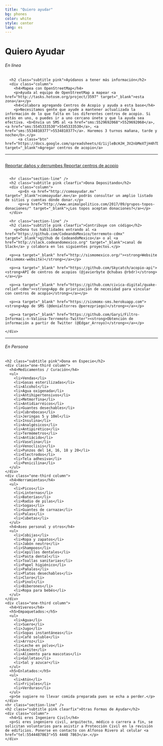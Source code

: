 ```yaml
---
title: "Quiero ayudar"
bg: phones
color: white
style: center
lang: es
---
```

<div class="row">
  <div class="row">
    <h1 class="title">Quiero <span class="black">Ayudar</span></h1>
  </div>

  <h6 class="categoria"> En línea </h6>
  <div class="en-linea">

      <h2 class="subtitle pink">Ayúdanos a tener más información</h2>
      <div class="column">
        <h4>Mapea con OpenStreetMap</h4>
        <p>Ayuda al equipo de OpenStreetMap a mapear <a href="http://tasks.hotosm.org/project/3597" target="_blank">esta zona</a></p>
        <h4>Colabora agregando Centros de Acopio y ayuda a esta base</h4>
        <p>Necesitamos gente que ayude a mantener actualizada la información de lo que falta en los diferentes centros de acopio. Si estás en uno, o puedes ir a uno cercano únete y que la ayuda sea efectiva. <b>Envía un SMS al <a href="sms:5529692068">5529692068</a>, <a href="sms:5545333530">5545333530</a>, <a href="sms:5534810377">5534810377</a>. Haremos 3 turnos mañana, tarde y noche</b>.</p>
          <a class="btn" href="https://docs.google.com/spreadsheets/d/1ijleBcHJH_3V2nbMeXTjH4hTDYsjcdodYvHqhTc8C8c/edit#gid=447869804" target="_blank">Agregar centros de acopio</a>
   </div>
   <hr class="section-line" /> 
   <div class="column">
          <p>
            <a class="btn" href="https://docs.google.com/spreadsheets/d/1ijleBcHJH_3V2nbMeXTjH4hTDYsjcdodYvHqhTc8C8c/edit#gid=0" target="_blank">
              Reportar daños y derrumbes 
            </a>
            <a class="btn" href="https://docs.google.com/spreadsheets/d/1ijleBcHJH_3V2nbMeXTjH4hTDYsjcdodYvHqhTc8C8c/edit#gid=0" target="_blank">
              Reportar centros de acopio 
            </a>
          </p>
      </div>

      <hr class="section-line" /> 
      <h2 class="subtitle pink clearfix">Dona Depositando</h2>
      <div class="column">
          <p>En <a href="http://comoayudar.mx" target="_blank">comoayudar.mx</a> podrás consultar un amplio listado de sitios y cuentas dónde donar.</p>
          <p><a href="http://www.animalpolitico.com/2017/09/grupos-topos-donaciones/" target="_blank">¿Los topos aceptan donaciones?</a></p>
      </div>
        
      <hr class="section-line" /> 
      <h2 class="subtitle pink clearfix">Contribuye con código</h2>
        <p>Dona tus habilidades entrando al <a href="https://github.com/CodeandoMexico/terremoto-cdmx" target="_blank">github de CodeandoMexico</a> o al <a href="http://slack.codeandomexico.org" target="_blank">canal de Slack</a> y colabora en los siguientes proyectos.</p>

      <p><a target="_blank" href="http://sismomexico.org/"><strong>Website (#sismomx-website)</strong></a></p>

      <p><a target="_blank" href="https://github.com/Skycatch/acopio-api"><strong>API de centros de acopios (@javierbyte @chubas @rbdr)</strong></a></p>

      <p><a target="_blank" href="https://github.com/civica-digital/quake-relief-cdmx"><strong>App de priorización de necesidad para vincular con centros de acopio</strong></a></p>

      <p><a target="_blank" href="https://sismomx-sms.herokuapp.com"><strong>App de SMS (@denialtorres @perezpriego)</strong></a></p>

      <p><a target="_blank" href="https://github.com/Garyi/Filtro-Informaci-n-Valiosa-Terremoto-Twitter"><strong>Obtención de información a partir de Twitter (@Edgar_Arroyo)</strong></a></p>

    </div>

<hr class="section-line">

<h6 class="categoria"> En Persona </h6>
  <div class="en-persona">

    <h2 class="subtitle pink">Dona en Especie</h2>
    <div class="one-third column">
      <h4>Medicamentos / Curación</h4>
      <ul>
        <li>Vendas</li>
        <li>Gasas esterilizadas</li>
        <li>Alcohol</li>
        <li>Agua oxigenada</li>
        <li>Antihipertensivos</li>
        <li>Metmorfina</li>
        <li>Antidiarréicos</li>
        <li>Guantes desechables</li>
        <li>Cubrebocas</li>
        <li>Jeringas 5 y 10ml</li>
        <li>Insulina</li>
        <li>Analgésicos</li>
        <li>Antipirético</li>
        <li>Termómetros</li>
        <li>Antiácido</li>
        <li>Vaselina</li>
        <li>Venoclisis</li>
        <li>Punzos del 14, 16, 18 y 20</li>
        <li>Electrodos</li>
        <li>Tela adhesiva</li>
        <li>Penicilina</li>
      </ul>
    </div>
    <div class="one-third column">
      <h4>Herramientas</h4>
      <ul>
        <li>Picos</li>
        <li>Linternas</li>
        <li>Baterías</li>
        <li>Radio de pilas</li>
        <li>Sogas</li>
        <li>Guantes de carnaza</li>
        <li>Palas</li>
        <li>Cubetas</li>
      </ul>
      <h4>Aseo personal y otros</h4>
      <ul>
        <li>Cobijas</li>
        <li>Ropa y zapatos</li>
        <li>Jabón neutro</li>
        <li>Shampoos</li>
        <li>Cepillos dentales</li>
        <li>Pasta dental</li>
        <li>Toallas sanitarias</li>
        <li>Papel higiénico</li>
        <li>Pañales</li>
        <li>Platos desechables</li>
        <li>Cloro</li>
        <li>Pinol</li>
        <li>Biberones</li>
        <li>Ropa para bebés</li>
      </ul>
    </div>
    <div class="one-third column">
      <h4>Víveres</h4>
      <h5>Empaquetados:</h5>
      <ul>
        <li>Agua</li>
        <li>Suero</li>
        <li>Jugo</li>
        <li>Sopas instantáneas</li>
        <li>Café soluble</li>
        <li>Arroz</li>
        <li>Leche en polvo</li>
        <li>Aceite</li>
        <li>Alimento para mascotas</li>
        <li>Galletas</li>
        <li>Sal y azucar</li>
      </ul>
      <h5>Enlatados:</h5>
      <ul>
        <li>Atún</li>
        <li>Frijoles</li>
        <li>Verduras</li>
      </ul>
      <p>Se sugiere no llevar comida preparada pues se echa a perder.</p>
    </div>
    <hr class="section-line" /> 
    <h2 class="subtitle pink clearfix">Otras Formas de Ayudar</h2>
    <div class="column">
      <h4>Si eres Ingeniero Civil</h4>
      <p>Si eres ingeniero civil, arquitecto, médico o carrera a fin, se solicitan voluntarios para asistir a Protección Civil en la revisión de edificios. Ponerse en contacto con Alfonso Rivero al celular <a href="tel:5544487863">55 4448 7863</a>.</p>
    </div>
  </div>
